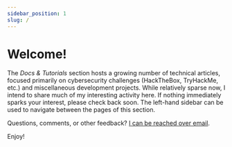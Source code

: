 ```yaml
---
sidebar_position: 1
slug: /
---
```


# Welcome!
The *Docs & Tutorials* section hosts a growing number of technical articles, focused primarily on cybersecurity challenges (HackTheBox, TryHackMe, etc.) and miscellaneous development projects. While relatively sparse now, I intend to share much of my interesting activity here. If nothing immediately sparks your interest, please check back soon. The left-hand sidebar can be used to navigate between the pages of this section.

Questions, comments, or other feedback? [I can be reached over email](mailto:contact@swlacy.com).

Enjoy!